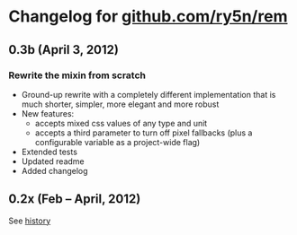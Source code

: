 Changelog for [github.com/ry5n/rem]()
===


0.3b (April 3, 2012)
---
### Rewrite the mixin from scratch
- Ground-up rewrite with a completely different implementation that is much shorter, simpler, more elegant and more robust
- New features:
	- accepts mixed css values of any type and unit
	- accepts a third parameter to turn off pixel fallbacks (plus a configurable variable as a project-wide flag)
- Extended tests
- Updated readme
- Added changelog

0.2x (Feb – April, 2012)
---
See [history](https://github.com/ry5n/rem/commits/master)